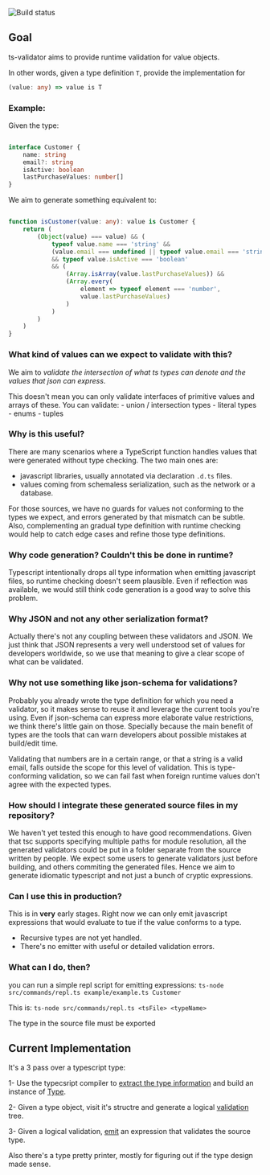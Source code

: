 ![Build status](https://travis-ci.com/seedtray/ts-validator.svg?branch=master)
## Goal
ts-validator aims to provide runtime validation for value objects.

In other words, given a type definition `T`, provide the implementation for
```typescript
(value: any) => value is T
```

### Example:

Given the type:
```typescript

interface Customer {
    name: string
    email?: string
    isActive: boolean
    lastPurchaseValues: number[]
}
```

We aim to generate something equivalent to:

```typescript

function isCustomer(value: any): value is Customer {
    return (
        (Object(value) === value) && (
            typeof value.name === 'string' && 
            (value.email === undefined || typeof value.email === 'string')
            && typeof value.isActive === 'boolean'
            && (
                (Array.isArray(value.lastPurchaseValues)) && 
                (Array.every( 
                    element => typeof element === 'number', 
                    value.lastPurchaseValues)
                )
            )
        )
    )    
}
```
### What kind of values can we expect to validate with this?

We aim to *validate the intersection of what ts types can denote
and the values that json can express*.

This doesn't mean you can only validate interfaces of primitive values and
arrays of these. You can validate:
    - union / intersection types
    - literal types
    - enums
    - tuples
    

### Why is this useful?

There are many scenarios where a TypeScript function handles values that were generated without type checking. The two main ones are:

- javascript libraries, usually annotated via declaration `.d.ts` files.
- values coming from schemaless serialization, such as the network or a 
database.

For those sources, we have no guards for values not conforming to the types
we expect, and errors generated by that mismatch can be subtle. Also, 
complementing an gradual type definition with runtime checking would help
to catch edge cases and refine those type definitions.

### Why code generation? Couldn't this be done in runtime?

Typescript intentionally drops all type information when emitting
javascript files, so runtime checking doesn't seem plausible. Even if 
reflection was available, we would still think code generation is a good 
way to solve this problem.

### Why JSON and not any other serialization format?

Actually there's not any coupling between these validators and JSON. We just
think that JSON represents a very well understood set of values for developers
worldwide, so we use that meaning to give a clear scope of what can be 
validated.

### Why not use something like json-schema for validations?

Probably you already wrote the type definition for which you need a validator, 
so it makes sense to reuse it and leverage the current tools you're using.
Even if json-schema can express more elaborate value restrictions, we think 
there's little gain on those. Specially because the main benefit of types are the tools that can warn developers about possible mistakes at build/edit time.

Validating that numbers are in a certain range, or that a string is
a valid email, falls outside the scope for this level of validation. This is 
type-conforming validation, so we can fail fast when foreign runtime values 
don't agree with the expected types.


### How should I integrate these generated source files in my repository?

We haven't yet tested this enough to have good recommendations. 
Given that tsc supports specifying multiple paths for module resolution, 
all the generated validators could be put in a folder separate from the
source written by people. 
We expect some users to generate validators just before building, and others
commiting the generated files. Hence we aim to generate idiomatic typescript
and not just a bunch of cryptic expressions.


### Can I use this in production?

This is in **very** early stages. Right now we can only emit javascript expressions
that would evaluate to tue if the value conforms to a type.
- Recursive types are not yet handled.
- There's no emitter with useful or detailed validation errors.

### What can I do, then?
you can run a simple repl script for emitting expressions:
```ts-node src/commands/repl.ts example/example.ts Customer```

This is: `ts-node src/commands/repl.ts <tsFile> <typeName>`

The type in the source file must be exported



## Current Implementation

It's a 3 pass over a typescript type:

1- Use the typecsript compiler to 
[extract the type information](src/typeParser.ts) and build an instance 
of [Type](src/types.ts). 

2- Given a type object, visit it's structre and generate a logical [validation](src/validation.ts) tree.

3- Given a logical validation, [emit](src/javascriptSourceValidationVisitor.ts) an expression
that validates the source type.

Also there's a type pretty printer, mostly for figuring out if the type
design made sense.
